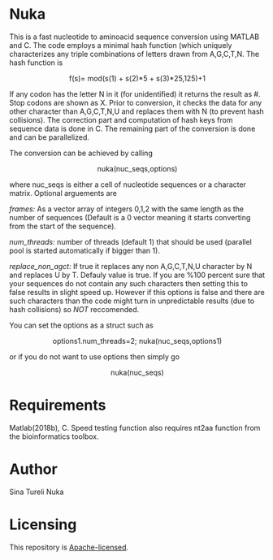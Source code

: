 # Nuka
This is a fast nucleotide to aminoacid sequence conversion using MATLAB and C.
The code employs a minimal hash function (which uniquely characterizes any triple 
combinations of letters drawn from A,G,C,T,N. The hash function is

<p align="center">
f(s)= mod(s(1) + s(2)*5 + s(3)*25,125)+1
</p>

If any codon has the letter N in it (for unidentified) it returns the result as #. 
Stop codons are shown as X. Prior to conversion, it checks the data for any other 
character than A,G,C,T,N,U and replaces them with N (to prevent hash collisions). The
correction part and computation of hash keys from sequence data is done in C. The
remaining part of the conversion is done and can be parallelized. 

The conversion can be achieved by calling

<p align="center">
nuka(nuc_seqs,options)
</p>

where nuc_seqs is either a cell of nucleotide sequences or a character matrix. Optional
arguements are

*frames:* As a vector array of integers 0,1,2 with the same length as the number of sequences
(Default is a 0 vector meaning it starts converting from the start of the sequence).

*num_threads:* number of threads (default 1) that should be used (parallel pool is started 
automatically if bigger than 1). 

*replace_non_agct:* If true it replaces any non A,G,C,T,N,U character by N and replaces U by T. 
Defauly value is true. If you are %100 percent sure that your sequences do not contain any such 
characters then setting this to false results in slight speed up. However if this options is false
and there are such characters than the code might turn in unpredictable results (due to hash collisions)
so *NOT* reccomended. 

You can set the options as a struct such as

<p align="center">
options1.num_threads=2;
nuka(nuc_seqs,options1)
</p>

or if you do not want to use options then simply go

<p align="center">
nuka(nuc_seqs)
<p>



# Requirements

Matlab(2018b), C. Speed testing function also requires nt2aa function from the bioinformatics toolbox. 

# Author
Sina Tureli
Nuka

# Licensing

This repository is
[Apache-licensed](https://github.com/bamos/densenet.pytorch/blob/master/LICENSE).
